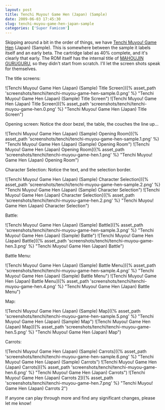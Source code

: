 ```yaml
---
layout: post
title: Tenchi Muyou! Game Hen (Japan) (Sample)
date: 2009-06-03 17:45:30
slug: tenchi-muyou-game-hen-japan-sample
categories: ['Super Famicom']
---
```


Skipping around a bit in the order of things, we have [Tenchi Muyou! Game Hen](http://superfamicom.org/info/tenchi-muyou-game-hen/ "Tenchi Muyou! Game Hen (Japan) (Sample)") (Japan) (Sample). This is somewhere between the sample it labels itself and an early beta. The cartridge label as 40% complete, and it's clearly that early.  The ROM itself has the internal title of [MAHOUJIN GURUGURU](http://superfamicom.org/info/mahoujin-guru-guru/ "Mahoujin Guru Guru"), so they didn't start from scratch. I'll let the screen shots speak for themselves.

The title screens:

![Tenchi Muyou! Game Hen (Japan) (Sample) Title Screen]({% asset_path 'screenshots/tenchi/tenchi-muyou-game-hen-sample.0.png' %} "Tenchi Muyou! Game Hen (Japan) (Sample) Title Screen")
![Tenchi Muyou! Game Hen (Japan) Title Screen]({% asset_path 'screenshots/tenchi/tenchi-muyou-game-hen.0.png' %} "Tenchi Muyou! Game Hen (Japan) Title Screen")

Opening screen: Notice the door bezel, the table, the couches the line up...

![Tenchi Muyou! Game Hen (Japan) (Sample) Opening Room]({% asset_path 'screenshots/tenchi/tenchi-muyou-game-hen-sample.1.png' %} "Tenchi Muyou! Game Hen (Japan) (Sample) Opening Room")
![Tenchi Muyou! Game Hen (Japan) Opening Room]({% asset_path 'screenshots/tenchi/tenchi-muyou-game-hen.1.png' %} "Tenchi Muyou! Game Hen (Japan) Opening Room")

Character Selection: Notice the text, and the selection border.

![Tenchi Muyou! Game Hen (Japan) (Sample) Character Selection]({% asset_path 'screenshots/tenchi/tenchi-muyou-game-hen-sample.2.png' %} "Tenchi Muyou! Game Hen (Japan) (Sample) Character Selection")
![Tenchi Muyou! Game Hen (Japan) Character Selection]({% asset_path 'screenshots/tenchi/tenchi-muyou-game-hen.2.png' %} "Tenchi Muyou! Game Hen (Japan) Character Selection")

Battle:

![Tenchi Muyou! Game Hen (Japan) (Sample) Battle]({% asset_path 'screenshots/tenchi/tenchi-muyou-game-hen-sample.3.png' %} "Tenchi Muyou! Game Hen (Japan) (Sample) Battle")
![Tenchi Muyou! Game Hen (Japan) Battle]({% asset_path 'screenshots/tenchi/tenchi-muyou-game-hen.3.png' %} "Tenchi Muyou! Game Hen (Japan) Battle")

Battle Menu:

![Tenchi Muyou! Game Hen (Japan) (Sample) Battle Menu]({% asset_path 'screenshots/tenchi/tenchi-muyou-game-hen-sample.4.png' %} "Tenchi Muyou! Game Hen (Japan) (Sample) Battle Menu")
![Tenchi Muyou! Game Hen (Japan) Battle Menu]({% asset_path 'screenshots/tenchi/tenchi-muyou-game-hen.4.png' %} "Tenchi Muyou! Game Hen (Japan) Battle Menu")

Map:

![Tenchi Muyou! Game Hen (Japan) (Sample) Map]({% asset_path 'screenshots/tenchi/tenchi-muyou-game-hen-sample.5.png' %} "Tenchi Muyou! Game Hen (Japan) (Sample) Map")
![Tenchi Muyou! Game Hen (Japan) Map]({% asset_path 'screenshots/tenchi/tenchi-muyou-game-hen.5.png' %} "Tenchi Muyou! Game Hen (Japan) Map")

Carrots:

![Tenchi Muyou! Game Hen (Japan) (Sample) Carrots]({% asset_path 'screenshots/tenchi/tenchi-muyou-game-hen-sample.6.png' %} "Tenchi Muyou! Game Hen (Japan) (Sample) Carrots")
![Tenchi Muyou! Game Hen (Japan) Carrots]({% asset_path 'screenshots/tenchi/tenchi-muyou-game-hen.6.png' %} "Tenchi Muyou! Game Hen (Japan) Carrots")
![Tenchi Muyou! Game Hen (Japan) Carrots 2]({% asset_path 'screenshots/tenchi/tenchi-muyou-game-hen.7.png' %} "Tenchi Muyou! Game Hen (Japan) Carrots 2")

If anyone can play through more and find any significant changes, please let me know!
